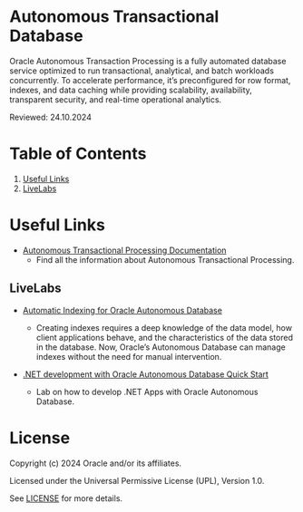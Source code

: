 # Autonomous Transactional Database
 
Oracle Autonomous Transaction Processing is a fully automated database service optimized to run transactional, analytical, and batch workloads concurrently. To accelerate performance, it’s preconfigured for row format, indexes, and data caching while providing scalability, availability, transparent security, and real-time operational analytics.

Reviewed: 24.10.2024
 
# Table of Contents
 
1. [Useful Links](#useful-links)
2. [LiveLabs](#livelabs)
 
# Useful Links
 
- [Autonomous Transactional Processing Documentation](https://docs.oracle.com/en/cloud/paas/autonomous-database/serverless/adbsb/appendix-autonomous-database-atp-and-ajd-workloads.html)
    - Find all the information about Autonomous Transactional Processing.

## LiveLabs
 
- [Automatic Indexing for Oracle Autonomous Database](https://apexapps.oracle.com/pls/apex/f?p=133:180:109524315536663::::wid:3328)
    - Creating indexes requires a deep knowledge of the data model, how client applications behave, and the characteristics of the data stored in the database. Now, Oracle’s Autonomous Database can manage indexes without the need for manual intervention.

 - [.NET development with Oracle Autonomous Database Quick Start](https://apexapps.oracle.com/pls/apex/r/dbpm/livelabs/view-workshop?wid=3359&clear=RR,180&session=111609839150181)
    - Lab on how to develop .NET Apps with Oracle Autonomous Database.
 
# License
 
Copyright (c) 2024 Oracle and/or its affiliates.
 
Licensed under the Universal Permissive License (UPL), Version 1.0.
 
See [LICENSE](https://github.com/oracle-devrel/technology-engineering/blob/main/LICENSE) for more details.
